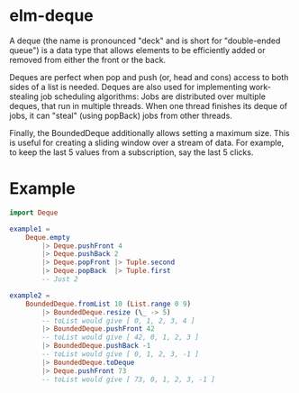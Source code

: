 elm-deque
=========

A deque (the name is pronounced "deck" and is short for "double-ended queue") is a data type that allows elements to be efficiently added or removed from either the front or the back.

Deques are perfect when pop and push (or, head and cons) access to both sides of a list is needed. Deques are also used for implementing 
work-stealing job scheduling algorithms: Jobs are distributed over multiple deques, that run in multiple threads. When one thread finishes its deque of jobs, 
it can "steal" (using popBack) jobs from other threads.

Finally, the BoundedDeque additionally allows setting a maximum size. This is useful for creating a sliding window over a stream of data. For example, 
to keep the last 5 values from a subscription, say the last 5 clicks. 

# Example 

```elm
import Deque

example1 = 
    Deque.empty 
        |> Deque.pushFront 4
        |> Deque.pushBack 2
        |> Deque.popFront |> Tuple.second 
        |> Deque.popBack  |> Tuple.first
        -- Just 2

example2 = 
    BoundedDeque.fromList 10 (List.range 0 9)
        |> BoundedDeque.resize (\_ -> 5) 
        -- toList would give [ 0, 1, 2, 3, 4 ] 
        |> BoundedDeque.pushFront 42 
        -- toList would give [ 42, 0, 1, 2, 3 ] 
        |> BoundedDeque.pushBack -1 
        -- toList would give [ 0, 1, 2, 3, -1 ] 
        |> BoundedDeque.toDeque
        |> Deque.pushFront 73
        -- toList would give [ 73, 0, 1, 2, 3, -1 ] 
```
